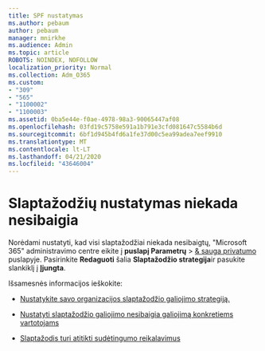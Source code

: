 ```yaml
---
title: SPF nustatymas
ms.author: pebaum
author: pebaum
manager: mnirkhe
ms.audience: Admin
ms.topic: article
ROBOTS: NOINDEX, NOFOLLOW
localization_priority: Normal
ms.collection: Adm_O365
ms.custom:
- "309"
- "565"
- "1100002"
- "1100003"
ms.assetid: 0ba5e44e-f0ae-4978-98a3-90065447af08
ms.openlocfilehash: 03fd19c5758e591a1b791e3cfd081647c5584b6d
ms.sourcegitcommit: 6bf1d945b4fd6a1fe37d00c5ea99adea7eef9910
ms.translationtype: MT
ms.contentlocale: lt-LT
ms.lasthandoff: 04/21/2020
ms.locfileid: "43646004"
---
```

# <a name="set-passwords-to-never-expire"></a>Slaptažodžių nustatymas niekada nesibaigia

Norėdami nustatyti, kad visi slaptažodžiai niekada nesibaigtų, "Microsoft 365" administravimo centre eikite į **puslapį Parametrų** > [ &amp; sauga privatumo](https://portal.office.com/adminportal/home#/settings/security) puslapyje. Pasirinkite **Redaguoti** šalia **Slaptažodžio strategija**ir pasukite slankiklį į **Įjungta**.
  
Išsamesnės informacijos ieškokite: 

- [Nustatykite savo organizacijos slaptažodžio galiojimo strategiją.](https://docs.microsoft.com/office365/admin/manage/set-password-expiration-policy)
  
- [Nustatyti slaptažodžio galiojimo nesibaigia galiojimą konkretiems vartotojams](https://docs.microsoft.com/office365/admin/add-users/set-password-to-never-expire)

- [Slaptažodis turi atitikti sudėtingumo reikalavimus](https://docs.microsoft.com/windows/security/threat-protection/security-policy-settings/password-must-meet-complexity-requirements)
  